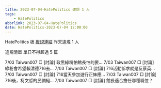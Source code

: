 ```yaml
---
title: 2023-07-04-HatePolitics 違規 1 人
tags:
    - HatePolitics
abbrlink: 2023-07-04-HatePolitics
date: HatePolitics-2023-07-04 12:00:00
---
```

HatePolitics 板 [板規連結](https://www.ptt.cc/bbs/HatePolitics/M.1617115262.A.D60.html)
昨天違規 1 人
<!-- more -->

違規清單
單日不得超過 5 篇

7/03 Taiwan007 □ [討論] 政黑綠粉怕館長怕的要…
7/03 Taiwan007 □ [討論] 綠粉會希望賴清德716去…
7/03 Taiwan007 □ [討論] 716活動訴求就是反蔡英…
7/03 Taiwan007 □ [討論] 716當天參加遊行正妹應…
7/03 Taiwan007 □ [討論] 716後，柯文哲的民調絕…
7/03 Taiwan007 □ [討論] 館長適合擔任哪種職位？